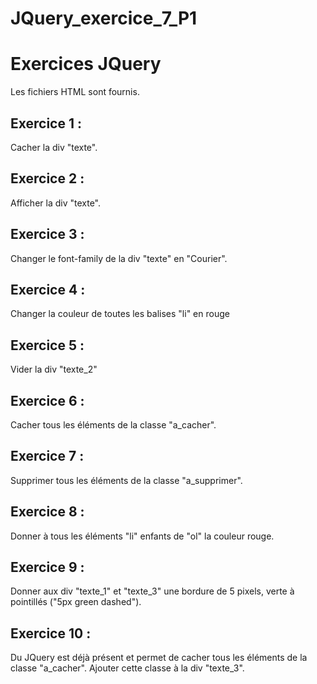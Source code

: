 # JQuery_exercice_7_P1
# Exercices JQuery

Les fichiers HTML sont fournis.

## Exercice 1 :

Cacher la div "texte".

## Exercice 2 :

Afficher la div "texte".

## Exercice 3 :

Changer le font-family de la div "texte" en "Courier".

## Exercice 4 :

Changer la couleur de toutes les balises "li" en rouge

## Exercice 5 :

Vider la div "texte_2"

## Exercice 6 :

Cacher tous les éléments de la classe "a_cacher".

## Exercice 7 :

Supprimer tous les éléments de la classe "a_supprimer".

## Exercice 8 :

Donner à tous les éléments "li" enfants de "ol" la couleur rouge.

## Exercice 9 :

Donner aux div "texte_1" et "texte_3" une bordure de 5 pixels, verte à pointillés ("5px green dashed").

## Exercice 10 :

Du JQuery est déjà présent et permet de cacher tous les éléments de la classe "a_cacher". Ajouter cette classe à la div "texte_3".

